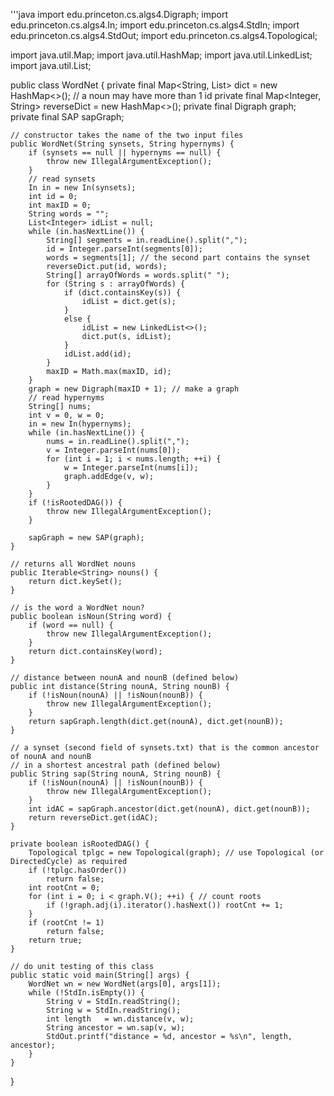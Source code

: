 '''java
import edu.princeton.cs.algs4.Digraph;
import edu.princeton.cs.algs4.In;
import edu.princeton.cs.algs4.StdIn;
import edu.princeton.cs.algs4.StdOut;
import edu.princeton.cs.algs4.Topological;

import java.util.Map;
import java.util.HashMap;
import java.util.LinkedList;
import java.util.List;

public class WordNet {
    private final Map<String, List<Integer>> dict = new HashMap<>(); // a noun may have more than 1 id
    private final Map<Integer, String> reverseDict = new HashMap<>();
    private final Digraph graph;
    private final SAP sapGraph;

    // constructor takes the name of the two input files
    public WordNet(String synsets, String hypernyms) {
        if (synsets == null || hypernyms == null) {
            throw new IllegalArgumentException();
        }
        // read synsets
        In in = new In(synsets);
        int id = 0;
        int maxID = 0;
        String words = "";
        List<Integer> idList = null;
        while (in.hasNextLine()) {
            String[] segments = in.readLine().split(",");
            id = Integer.parseInt(segments[0]);
            words = segments[1]; // the second part contains the synset
            reverseDict.put(id, words);
            String[] arrayOfWords = words.split(" ");
            for (String s : arrayOfWords) {
                if (dict.containsKey(s)) {
                    idList = dict.get(s);
                }
                else {
                    idList = new LinkedList<>();
                    dict.put(s, idList);
                }
                idList.add(id);
            }
            maxID = Math.max(maxID, id);
        }
        graph = new Digraph(maxID + 1); // make a graph
        // read hypernyms
        String[] nums;
        int v = 0, w = 0;
        in = new In(hypernyms);
        while (in.hasNextLine()) {
            nums = in.readLine().split(",");
            v = Integer.parseInt(nums[0]);
            for (int i = 1; i < nums.length; ++i) {
                w = Integer.parseInt(nums[i]);
                graph.addEdge(v, w);
            }
        }
        if (!isRootedDAG()) {
            throw new IllegalArgumentException();
        }

        sapGraph = new SAP(graph);
    }
 
    // returns all WordNet nouns
    public Iterable<String> nouns() {
        return dict.keySet();
    }
 
    // is the word a WordNet noun?
    public boolean isNoun(String word) {
        if (word == null) {
            throw new IllegalArgumentException();
        }
        return dict.containsKey(word);
    }
 
    // distance between nounA and nounB (defined below)
    public int distance(String nounA, String nounB) {
        if (!isNoun(nounA) || !isNoun(nounB)) {
            throw new IllegalArgumentException();
        }
        return sapGraph.length(dict.get(nounA), dict.get(nounB));
    }
 
    // a synset (second field of synsets.txt) that is the common ancestor of nounA and nounB
    // in a shortest ancestral path (defined below)
    public String sap(String nounA, String nounB) {
        if (!isNoun(nounA) || !isNoun(nounB)) {
            throw new IllegalArgumentException();
        }
        int idAC = sapGraph.ancestor(dict.get(nounA), dict.get(nounB));
        return reverseDict.get(idAC);
    }

    private boolean isRootedDAG() {
        Topological tplgc = new Topological(graph); // use Topological (or DirectedCycle) as required
        if (!tplgc.hasOrder())
            return false;
        int rootCnt = 0;
        for (int i = 0; i < graph.V(); ++i) { // count roots
            if (!graph.adj(i).iterator().hasNext()) rootCnt += 1;
        }
        if (rootCnt != 1) 
            return false;
        return true;
    }
 
    // do unit testing of this class
    public static void main(String[] args) {
        WordNet wn = new WordNet(args[0], args[1]);
        while (!StdIn.isEmpty()) {
            String v = StdIn.readString();
            String w = StdIn.readString();
            int length   = wn.distance(v, w);
            String ancestor = wn.sap(v, w);
            StdOut.printf("distance = %d, ancestor = %s\n", length, ancestor);
        }
    }
 }
 ```
